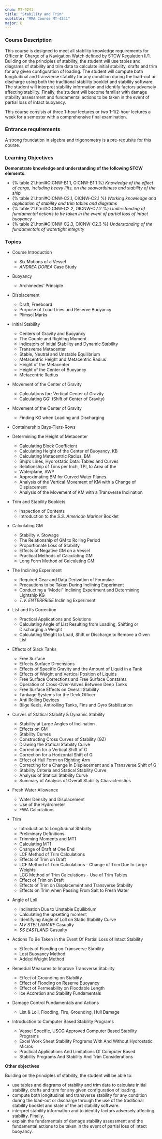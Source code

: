```yaml
---
cnum: MT-4241
title: "Stability and Trim"
subtitle: "MMA Course MT-4241"
major: D
---
```


### Course Description

This course is designed to meet all stability knowledge requirements for Officer in Charge of a Navigation Watch defined by STCW Regulation II/1. Building on the principles of stability, the student will use tables and diagrams of stability and trim data to calculate initial stability, drafts and trim for any given configuration of loading. The student will compute both longitudinal and transverse stability for any condition during the load-out or discharge using both the traditional stability booklet and stability software. The student will interpret stability information and identify factors adversely affecting stability. Finally, the student will become familiar with damage stability assessment and fundamental actions to be taken in the event of partial loss of intact buoyancy.

This course consists of three 1-hour lectures or two 1-1/2-hour lectures a week for a semester with a comprehensive final examination.

### Entrance requirements

A strong foundation in algebra and trigonometry is a pre-requisite for this course.

### Learning Objectives

**Demonstrate knowledge and understanding of the following STCW elements:**

* {% table 21.html#OICNW-B1.1, OICNW-B1.1 %} *Knowledge of the effect of cargo, including heavy lifts, on the seaworthiness and stability of the ship*
* {% table 21.html#OICNW-C2.1, OICNW-C2.1 %} *Working knowledge and application of stability and trim tables and diagrams*
* {% table 21.html#OICNW-C2.2, OICNW-C2.2 %} *Understanding of fundamental actions to be taken in the event of partial loss of intact buoyancy*
* {% table 21.html#OICNW-C2.3, OICNW-C2.3 %} *Understanding of the fundamentals of watertight integrity*


### Topics


* Course Introduction
	* Six Motions of a Vessel
	*  *ANDREA DOREA* Case Study
* Buoyancy
	* Archimedes’ Principle 
* Displacement
	* Draft, Freeboard
	* Purpose of Load Lines and Reserve Buoyancy
	* Plimsol Marks
* Initial Stability
	* Centers of Gravity and Buoyancy
	* The Couple and Righting Moment
	* Indicators of Initial Stability and Dynamic Stability
	* Transverse Metacenter
	* Stable, Neutral and Unstable Equilibrium
	* Metacentric Height and Metacentric Radius
	* Height of the Metacenter
	* Height of the Center of Buoyancy
	* Metacentric Radius
* Movement of the Center of Gravity
	* Calculations for: Vertical Center of Gravity
	* Calculating GG' (Shift of Center of Gravity)
* Movement of the Center of Gravity
	* Finding KG when Loading and Discharging
* Containership Bays-Tiers-Rows
* Determining the Height of Metacenter
	* Calculating Block Coefficient
	* Calculating Height of the Center of Buoyancy, KB
	* Calculating Metacentric Radius, BM
	* Ship’s Lines, Hydrostatic Data: Tables and Curves
	* Relationship of Tons per Inch, TPI, to Area of the
	* Waterplane, AWP
	* Approximating BM for Curved Water Planes
	* Analysis of the Vertical Movement of KM with a Change of Displacement
	* Analysis of the Movement of KM with a Transverse Inclination
* Trim and Stability Booklets
	* Inspection of Contents
	* Introduction to the *S.S. American Mariner* Booklet
* Calculating GM
	* Stability v. Stowage
	* The Relationship of GM to Rolling Period
	* Proportionate Loss of Stability
	* Effects of Negative GM on a Vessel
	* Practical Methods of Calculating GM
	* Long Form Method of Calculating GM
* The Inclining Experiment
	* Required Gear and Data Derivation of Formulae
	* Precautions to be Taken During Inclining Experiment
	* Conducting a “Model” Inclining Experiment and Determining Lightship KG
	* *T.V. ENTERPRISE* Inclining Experiment
* List and Its Correction
	* Practical Applications and Solutions 
	* Calculating Angle of List Resulting from Loading, Shifting or Discharging a Weight
	* Calculating Weight to Load, Shift or Discharge to Remove a Given List
* Effects of Slack Tanks
	* Free Surface
	* Effects Surface Dimensions
	* Effects of Specific Gravity and the Amount of Liquid in a Tank
	* Effects of Weight and Vertical Position of Liquids
	* Free Surface Corrections and Free Surface Constants
	* Operation of Cross-Over-Valves Between Deep Tanks
	* Free Surface Effects on Overall Stability
	* Tankage Systems for the Deck Officer
	* Anti Rolling Devices
	* Bilge Keels, Antirolling Tanks, Fins and Gyro Stabilization
* Curves of Statical Stability & Dynamic Stability
	* Stability at Large Angles of Inclination
	* Effects on GM
	* Stability Curves
	* Constructing Cross Curves of Stability (GZ)
	* Drawing the Statical Stability Curve
	* Correction for a Vertical Shift of G
	* Correction for a Horizontal Shift of G
	* Effect of Hull Form on Righting Arm
	* Correcting for a Change in Displacement and a Transverse Shift of G
	* Stability Criteria and Statical Stability Curve
	* Analysis of Statical Stability Curve
	* Summary of Analysis of Overall Stability Characteristics
*  Fresh Water Allowance
	* Water Density and Displacement
	* Use of the Hydrometer
	* FWA Calculations

* Trim
	* Introduction to Longitudinal Stability
	* Preliminary Definitions
	* Trimming Moments and MT1
	* Calculating MT1
	* Change of Draft at One End
	* LCF Method of Trim Calculations
	* Effects of Trim on Draft
	* LCF Method of Trim Calculations - Change of Trim Due to Large Weights
	* LCG Method of Trim Calculations - Use of Trim Tables
	* Effect of Trim on Draft
	* Effects of Trim on Displacement and Transverse Stability
	* Effects on Trim when Passing From Salt to Fresh Water
* Angle of Loll
	* Inclination Due to Unstable Equilibrium
	* Calculating the upsetting moment
	* Identifying Angle of Loll on Static Stability Curve
	*  *MV STELLAMARE* Casualty
	*  *SS EASTLAND* Casualty
* Actions To Be Taken in the Event Of Partial Loss of Intact Stability
	* Effects of Flooding on Transverse Stability
	* Lost Buoyancy Method
	* Added Weight Method
* Remedial Measures to Improve Transverse Stability
	* Effect of Grounding on Stability
	* Effect of Flooding on Reserve Buoyancy
	* Effect of Permeability on Floodable Length 
	* Ice Accretion and Stability Fundamentals
* Damage Control Fundamentals and Actions
	* List & Loll, Flooding, Fire, Grounding, Hull Damage
* Introduction to Computer Based Stability Programs 
	* Vessel Specific, USCG Approved Computer Based Stability Programs
	* Excel Work Sheet Stability Programs With And Without Hydrostatic Micros
	* Practical Applications And Limitations Of Computer Based 
	* Stability Programs And Stability And Trim Considerations


**Other objectives**


Building on the principles of stability, the student will be able to:

* use tables and diagrams of stability and trim data to calculate initial stability, drafts and trim for any given configuration of loading. 
* compute both longitudinal and transverse stability for any condition during the load-out or discharge through the use of the traditional stability booklet and state of the art stability software. 
* interpret stability information and to identify factors adversely affecting stability. Finally, 
* explain the fundamentals of damage stability assessment and the fundamental actions to be taken in the event of partial loss of intact buoyancy.



